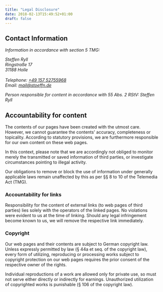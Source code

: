 ```yaml
---
title: "Legal Disclosure"
date: 2018-02-13T15:49:52+01:00
draft: false
---
```


## Contact Information

_Information in accordance with section 5 TMG:_

<address>
    Steffen Ryll<br />
    Ringstraße 17<br />
    31188 Holle<br />
    <br />
    Telephone: <a href="tel:+49-157-52755968">+49 157 52755968</a><br />
    Email: <a href="mailto:mail@stoeffn.de">mail@stoeffn.de</a><br />
</address>

_Person responsible for content in accordance with 55 Abs. 2 RStV: Steffen Ryll_

## Accountability for content

The contents of our pages have been created with the utmost care. However, we cannot guarantee the contents' accuracy, completeness or topicality. According to statutory provisions, we are furthermore responsible for our own content on these web pages.

In this context, please note that we are accordingly not obliged to monitor merely the transmitted or saved information of third parties, or investigate circumstances pointing to illegal activity.

Our obligations to remove or block the use of information under generally applicable laws remain unaffected by this as per &sect;&sect; 8 to 10 of the Telemedia Act (TMG).

### Accountability for links
Responsibility for the content of external links (to web pages of third parties) lies solely with the operators of the linked pages. No violations were evident to us at the time of linking. Should any legal infringement become known to us, we will remove the respective link immediately.

### Copyright
Our web pages and their contents are subject to German copyright law. Unless expressly permitted by law (&sect; 44a et seq. of the copyright law), every form of utilizing, reproducing or processing works subject to copyright protection on our web pages requires the prior consent of the respective owner of the rights.

Individual reproductions of a work are allowed only for private use, so must not serve either directly or indirectly for earnings. Unauthorized utilization of copyrighted works is punishable (&sect; 106 of the copyright law).
